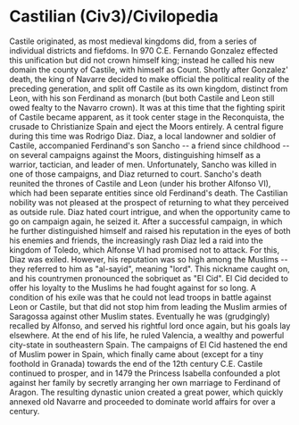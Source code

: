 # Castilian (Civ3)/Civilopedia

Castile originated, as most medieval kingdoms did, from a series of individual districts and fiefdoms. In 970 C.E. Fernando Gonzalez effected this unification but did not crown himself king; instead he called his new domain the county of Castile, with himself as Count. Shortly after Gonzalez' death, the king of Navarre decided to make official the political reality of the preceding generation, and split off Castile as its own kingdom, distinct from Leon, with his son Ferdinand as monarch (but both Castile and Leon still owed fealty to the Navarro crown). It was at this time that the fighting spirit of Castile became apparent, as it took center stage in the Reconquista, the crusade to Christianize Spain and eject the Moors entirely.
A central figure during this time was Rodrigo Diaz. Diaz, a local landowner and soldier of Castile, accompanied Ferdinand's son Sancho -- a friend since childhood -- on several campaigns against the Moors, distinguishing himself as a warrior, tactician, and leader of men. Unfortunately, Sancho was killed in one of those campaigns, and Diaz returned to court. Sancho's death reunited the thrones of Castile and Leon (under his brother Alfonso VI), which had been separate entities since old Ferdinand's death. The Castilian nobility was not pleased at the prospect of returning to what they perceived as outside rule. Diaz hated court intrigue, and when the opportunity came to go on campaign again, he seized it. After a successful campaign, in which he further distinguished himself and raised his reputation in the eyes of both his enemies and friends, the increasingly rash Diaz led a raid into the kingdom of Toledo, which Alfonse VI had promised not to attack. For this, Diaz was exiled. However, his reputation was so high among the Muslims -- they referred to him as "al-sayid", meaning "lord". This nickname caught on, and his countrymen pronounced the sobriquet as "El Cid".
El Cid decided to offer his loyalty to the Muslims he had fought against for so long. A condition of his exile was that he could not lead troops in battle against Leon or Castile, but that did not stop him from leading the Muslim armies of Saragossa against other Muslim states. Eventually he was (grudgingly) recalled by Alfonso, and served his rightful lord once again, but his goals lay elsewhere. At the end of his life, he ruled Valencia, a wealthy and powerful city-state in southeastern Spain.
The campaigns of El Cid hastened the end of Muslim power in Spain, which finally came about (except for a tiny foothold in Granada) towards the end of the 12th century C.E. Castile continued to prosper, and in 1479 the Princess Isabella confounded a plot against her family by secretly arranging her own marriage to Ferdinand of Aragon. The resulting dynastic union created a great power, which quickly annexed old Navarre and proceeded to dominate world affairs for over a century.